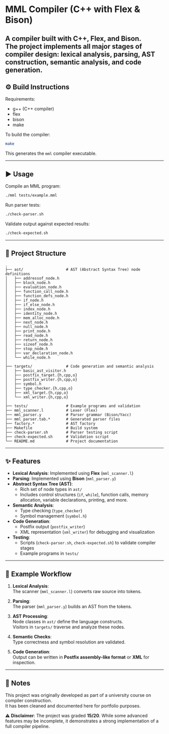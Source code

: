 # MML Compiler (C++ with Flex & Bison)

A compiler built with **C++**, **Flex**, and **Bison**.  
The project implements all major stages of compiler design: **lexical analysis**, **parsing**, **AST construction**, **semantic analysis**, and **code generation**.  
---

## ⚙️ Build Instructions

Requirements:
- g++ (C++ compiler)
- flex
- bison
- make

To build the compiler:
```bash
make
```

This generates the `mml` compiler executable.

---

## ▶️ Usage

Compile an MML program:
```bash
./mml tests/example.mml
```

Run parser tests:
```bash
./check-parser.sh
```

Validate output against expected results:
```bash
./check-expected.sh
```

---

## 📂 Project Structure

```
.
├── ast/                   # AST (Abstract Syntax Tree) node definitions
│   ├── addressof_node.h
│   ├── block_node.h
│   ├── evaluation_node.h
│   ├── function_call_node.h
│   ├── function_defs_node.h
│   ├── if_node.h
│   ├── if_else_node.h
│   ├── index_node.h
│   ├── identity_node.h
│   ├── mem_alloc_node.h
│   ├── next_node.h
│   ├── null_node.h
│   ├── print_node.h
│   ├── read_node.h
│   ├── return_node.h
│   ├── sizeof_node.h
│   ├── stop_node.h
│   ├── var_declaration_node.h
│   └── while_node.h
│
├── targets/               # Code generation and semantic analysis
│   ├── basic_ast_visitor.h
│   ├── postfix_target.{h,cpp,o}
│   ├── postfix_writer.{h,cpp,o}
│   ├── symbol.h
│   ├── type_checker.{h,cpp,o}
│   ├── xml_target.{h,cpp,o}
│   └── xml_writer.{h,cpp,o}
│
├── tests/                 # Example programs and validation
├── mml_scanner.l          # Lexer (Flex)
├── mml_parser.y           # Parser grammar (Bison/Yacc)
├── mml_parser.tab.*       # Generated parser files
├── factory.*              # AST factory
├── Makefile               # Build system
├── check-parser.sh        # Parser testing script
├── check-expected.sh      # Validation script
└── README.md              # Project documentation
```

---

## ✨ Features

- **Lexical Analysis**: Implemented using **Flex** (`mml_scanner.l`)
- **Parsing**: Implemented using **Bison** (`mml_parser.y`)
- **Abstract Syntax Tree (AST)**:  
  - Rich set of node types in `ast/`  
  - Includes control structures (`if`, `while`), function calls, memory allocation, variable declarations, printing, and more.
- **Semantic Analysis**:  
  - Type checking (`type_checker`)  
  - Symbol management (`symbol.h`)
- **Code Generation**:  
  - Postfix output (`postfix_writer`)  
  - XML representation (`xml_writer`) for debugging and visualization
- **Testing**:  
  - Scripts (`check-parser.sh`, `check-expected.sh`) to validate compiler stages
  - Example programs in `tests/`

---

## 🧩 Example Workflow

1. **Lexical Analysis**:  
   The scanner (`mml_scanner.l`) converts raw source into tokens.

2. **Parsing**:  
   The parser (`mml_parser.y`) builds an AST from the tokens.

3. **AST Processing**:  
   Node classes in `ast/` define the language constructs.  
   Visitors in `targets/` traverse and analyze these nodes.

4. **Semantic Checks**:  
   Type correctness and symbol resolution are validated.

5. **Code Generation**:  
   Output can be written in **Postfix assembly-like format** or **XML** for inspection.

---

## 📖 Notes

This project was originally developed as part of a university course on compiler construction.  
It has been cleaned and documented here for portfolio purposes.  

⚠️ **Disclaimer**: The project was graded **15/20**. While some advanced features may be incomplete, it demonstrates a strong implementation of a full compiler pipeline.

